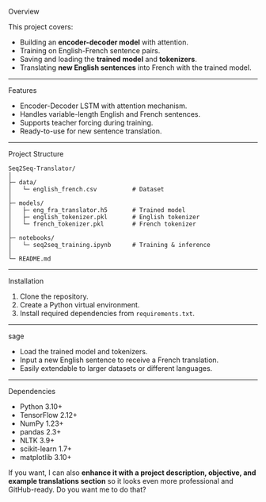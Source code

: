 
 Overview

This project covers:

* Building an **encoder-decoder model** with attention.
* Training on English-French sentence pairs.
* Saving and loading the **trained model** and **tokenizers**.
* Translating **new English sentences** into French with the trained model.

---

 Features

* Encoder-Decoder LSTM with attention mechanism.
* Handles variable-length English and French sentences.
* Supports teacher forcing during training.
* Ready-to-use for new sentence translation.

---

Project Structure

```
Seq2Seq-Translator/
│
├─ data/
│   └─ english_french.csv          # Dataset
│
├─ models/
│   ├─ eng_fra_translator.h5       # Trained model
│   ├─ english_tokenizer.pkl       # English tokenizer
│   └─ french_tokenizer.pkl        # French tokenizer
│
├─ notebooks/
│   └─ seq2seq_training.ipynb      # Training & inference
│
└─ README.md
```

---

Installation

1. Clone the repository.
2. Create a Python virtual environment.
3. Install required dependencies from `requirements.txt`.

---

sage

* Load the trained model and tokenizers.
* Input a new English sentence to receive a French translation.
* Easily extendable to larger datasets or different languages.

---

Dependencies

* Python 3.10+
* TensorFlow 2.12+
* NumPy 1.23+
* pandas 2.3+
* NLTK 3.9+
* scikit-learn 1.7+
* matplotlib 3.10+


If you want, I can also **enhance it with a project description, objective, and example translations section** so it looks even more professional and GitHub-ready. Do you want me to do that?
